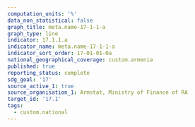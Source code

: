```yaml
---
computation_units: '%'
data_non_statistical: false
graph_title: meta.name-17-1-1-a
graph_type: line
indicator: 17.1.1.a
indicator_name: meta.name-17-1-1-a
indicator_sort_order: 17-01-01-0a
national_geographical_coverage: custom.armenia
published: true
reporting_status: complete
sdg_goal: '17'
source_active_1: true
source_organisation_1: Armstat, Ministry of Finance of RA
target_id: '17.1'
tags:
  - custom.national
---
```

